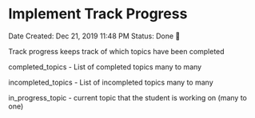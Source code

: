 # Implement Track Progress

Date Created: Dec 21, 2019 11:48 PM
Status: Done 🙌

Track progress keeps track of which topics have been completed

completed_topics - List of completed topics many to many

incompleted_topics - List of incompleted topics many to many

in_progress_topic - current topic that the student is working on (many to one)